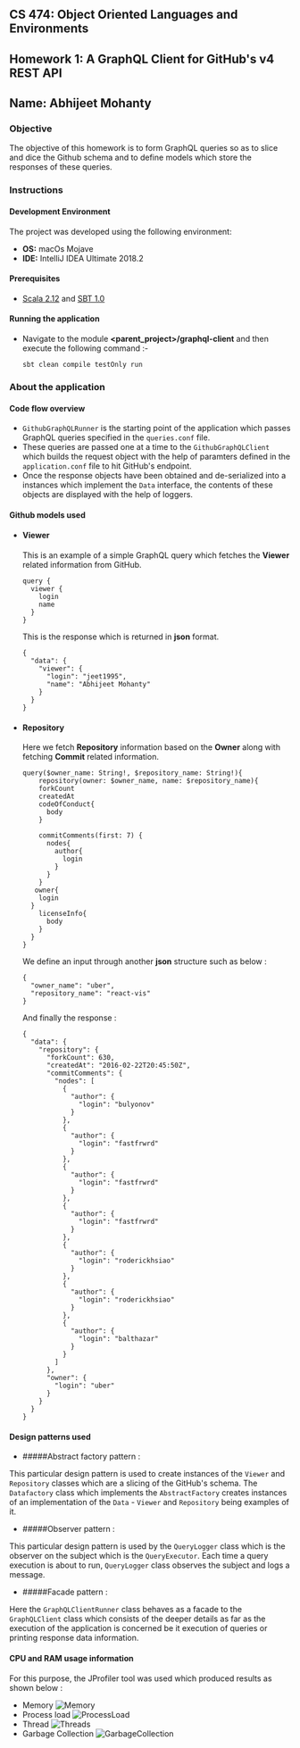 ## CS 474: Object Oriented Languages and Environments
Homework 1: A GraphQL Client for GitHub's v4 REST API
---
Name: Abhijeet Mohanty
---
### Objective

The objective of this homework is to form GraphQL queries so as to 
slice and dice the Github schema and to define models which store the responses
of these queries. 

### Instructions

#### Development Environment

The project was developed using the following environment:

- **OS:** macOs Mojave 
- **IDE:** IntelliJ IDEA Ultimate 2018.2


#### Prerequisites

- [Scala 2.12](https://www.javahelps.com/2018/12/setup-scala-on-intellij-idea.html) and [SBT 1.0](https://medium.com/@mattroberts297/using-scala-sbt-and-intellij-idea-c05857daedbd)

#### Running the application

- Navigate to the module **<parent_project>/graphql-client**  and then execute the following command :-
    ```
    sbt clean compile testOnly run
    ```

### About the application

#### Code flow overview

- `GithubGraphQLRunner` is the starting point of the application which passes GraphQL queries specified
in the `queries.conf` file.
- These queries are passed one at a time to the `GithubGraphQLClient` which builds the request object with the 
help of paramters defined in the `application.conf` file to hit
GitHub's endpoint.
- Once the response objects have been obtained and de-serialized into a instances which implement the `Data` interface,
the contents of these objects are displayed with the help of loggers.


#### Github models used

- #### Viewer

    This is an example of a simple GraphQL query which fetches the **Viewer** related information from GitHub.

    ```
    query {
      viewer {
        login
        name
      }
    }
    ```
    This is the response which is returned in **json** format.
    
    ```
    {
      "data": {
        "viewer": {
          "login": "jeet1995",
          "name": "Abhijeet Mohanty"
        }
      }
    }
    ```
- #### Repository

    Here we fetch **Repository** information based on the **Owner** along with fetching **Commit** related information.
    
    ```
    query($owner_name: String!, $repository_name: String!){
    	repository(owner: $owner_name, name: $repository_name){
        forkCount
        createdAt
        codeOfConduct{
          body
        }
        
        commitComments(first: 7) {
          nodes{
            author{
              login
            }
          }
        }
       owner{
        login
      }
        licenseInfo{
          body
        }
      }
    }
    ```
    
    We define an input through another **json** structure such as below :
    
    ```
    {
      "owner_name": "uber",
      "repository_name": "react-vis"
    }
    ```
    
    And finally the response :
    
    ```
    {
      "data": {
        "repository": {
          "forkCount": 630,
          "createdAt": "2016-02-22T20:45:50Z",
          "commitComments": {
            "nodes": [
              {
                "author": {
                  "login": "bulyonov"
                }
              },
              {
                "author": {
                  "login": "fastfrwrd"
                }
              },
              {
                "author": {
                  "login": "fastfrwrd"
                }
              },
              {
                "author": {
                  "login": "fastfrwrd"
                }
              },
              {
                "author": {
                  "login": "roderickhsiao"
                }
              },
              {
                "author": {
                  "login": "roderickhsiao"
                }
              },
              {
                "author": {
                  "login": "balthazar"
                }
              }
            ]
          },
          "owner": {
            "login": "uber"
          }
        }
      }
    }
    ```
#### Design patterns used

- #####Abstract factory pattern : 

This particular design pattern is used to create instances of the `Viewer` and `Repository` classes which
are a slicing of the GitHub's schema. The `Datafactory` class which implements the `AbstractFactory` creates
instances of an implementation of the `Data` - `Viewer` and `Repository` being examples of it.

- #####Observer pattern :

This particular design pattern is used by the `QueryLogger` class which is the observer on the subject which is 
the `QueryExecutor`. Each time a query execution is about to run, `QueryLogger` class observes the subject and 
logs a message. 

- #####Facade pattern :

Here the `GraphQLClientRunner` class behaves as a facade to the `GraphQLClient` class which consists of the 
deeper details as far as the execution of the application is concerned be it execution of queries or 
printing response data information.

#### CPU and RAM usage information

For this purpose, the JProfiler tool was used which produced results as shown below :


- Memory
![Memory](snapshots/Memory.png)
- Process load
![ProcessLoad](snapshots/ProcessLoad.png)
- Thread
![Threads](snapshots/Threads.png)
- Garbage Collection
![GarbageCollection](snapshots/GarbageCollection.png)
